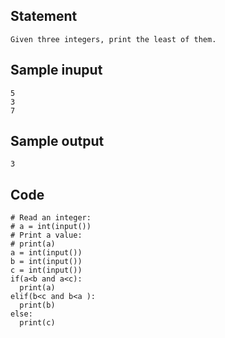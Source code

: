 ## Statement
```
Given three integers, print the least of them.
```
## Sample inuput
```
5
3
7
```
## Sample output
```
3
```
## Code
```
# Read an integer:
# a = int(input())
# Print a value:
# print(a)
a = int(input())
b = int(input())
c = int(input())
if(a<b and a<c):
  print(a)
elif(b<c and b<a ):  
  print(b)
else:
  print(c)
```
